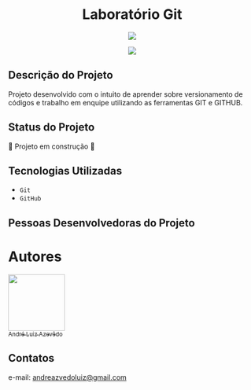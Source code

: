 <h1 align="center"> Laboratório Git </h1>

<p align="center">
<img src="https://user-images.githubusercontent.com/84474974/202003162-4889fd8b-100d-4db3-ae25-4d5143955f39.png"/>
 </p>
 
<p align="center">
<img src="http://img.shields.io/static/v1?label=STATUS&message=EM%20DESENVOLVIMENTO&color=GREEN&style=for-the-badge"/>
</p>

## Descrição do Projeto 
 Projeto desenvolvido com o intuito de aprender sobre versionamento de códigos e trabalho em enquipe utilizando as ferramentas GIT e GITHUB.

## Status do Projeto 
 :construction: Projeto em construção :construction:
 
 ## Tecnologias Utilizadas 
 - ``Git``
- ``GitHub``

## Pessoas Desenvolvedoras do Projeto
# Autores

 [<img src="https://user-images.githubusercontent.com/84474974/202007608-1e376608-265e-462e-b486-8f839e419c68.jpeg" width=115><br><sub>André Luiz Azevêdo</sub>](https://github.com/andreazevedoluiz)
 
 ## Contatos
 e-mail: andreazvedoluiz@gmail.com
